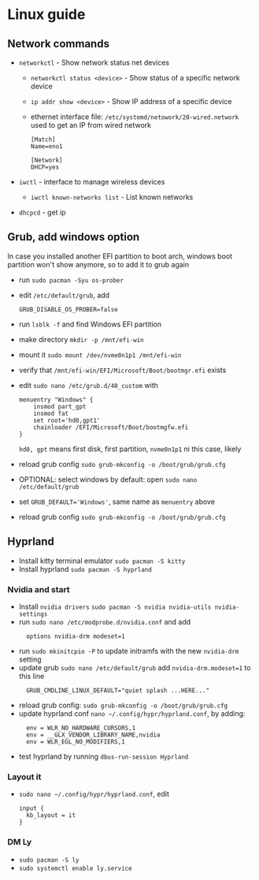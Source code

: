 # Linux guide

## Network commands

- `networkctl` - Show network status net devices

  - `networkctl status <device>` - Show status of a specific network device
  - `ip addr show <device>` - Show IP address of a specific device
  - ethernet interface file: `/etc/systemd/netowork/20-wired.network` used to get an IP from wired network

    ```
    [Match]
    Name=eno1

    [Network]
    DHCP=yes
    ```

- `iwctl` - interface to manage wireless devices
  - `iwctl known-networks list` - List known networks
- `dhcpcd` - get ip

## Grub, add windows option

In case you installed another EFI partition to boot arch, windows boot partition won't show anymore, so to add it to grub again

- run `sudo pacman -Syu os-prober`
- edit `/etc/default/grub`, add

  ```
  GRUB_DISABLE_OS_PROBER=false
  ```

- run `lsblk -f` and find Windows EFI partition
- make directory `mkdir -p /mnt/efi-win`
- mount it `sudo mount /dev/nvme0n1p1 /mnt/efi-win`
- verify that `/mnt/efi-win/EFI/Microsoft/Boot/bootmgr.efi` exists
- edit `sudo nano /etc/grub.d/40_custom` with

  ```
  menuentry "Windows" {
      insmod part_gpt
      insmod fat
      set root='hd0,gpt1'
      chainloader /EFI/Microsoft/Boot/bootmgfw.efi
  }
  ```

  `hd0, gpt` means first disk, first partition, `nvme0n1p1` ni this case, likely

- reload grub config `sudo grub-mkconfig -o /boot/grub/grub.cfg`
- OPTIONAL: select windows by default: open `sudo nano /etc/default/grub`
- set `GRUB_DEFAULT='Windows'`, same name as `menuentry` above
- reload grub config `sudo grub-mkconfig -o /boot/grub/grub.cfg`

## Hyprland

- Install kitty terminal emulator `sudo pacman -S kitty`
- Install hyprland `sudo pacman -S hyprland`

### Nvidia and start

- Install `nvidia drivers` `sudo pacman -S nvidia nvidia-utils nvidia-settings`
- run `sudo nano /etc/modprobe.d/nvidia.conf` and add
  ```
    options nvidia-drm modeset=1
  ```
- run `sudo mkinitcpio -P` to update initramfs with the new `nvidia-drm` setting
- update grub `sudo nano /etc/default/grub` add `nvidia-drm.modeset=1` to this line
  ```
    GRUB_CMDLINE_LINUX_DEFAULT="quiet splash ...HERE..."
  ```
- reload grub config: `sudo grub-mkconfig -o /boot/grub/grub.cfg`
- update hyprland conf `nano ~/.config/hypr/hyprland.conf`, by adding:
  ```
    env = WLR_NO_HARDWARE_CURSORS,1
    env = __GLX_VENDOR_LIBRARY_NAME,nvidia
    env = WLR_EGL_NO_MODIFIERS,1
  ```
- test hyprland by running `dbus-run-session Hyprland`

### Layout it

- `sudo nano ~/.config/hypr/hyprland.conf`, edit
  ```
  input {
    kb_layout = it
  }
  ```

### DM Ly

- `sudo pacman -S ly`
- `sudo systemctl enable ly.service`
